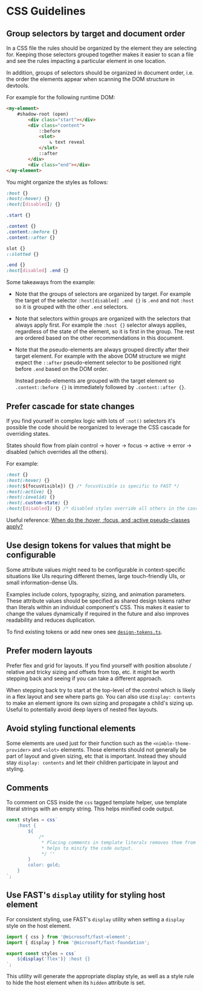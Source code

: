 # CSS Guidelines

## Group selectors by target and document order

In a CSS file the rules should be organized by the element they are selecting for. Keeping those selectors grouped together makes it easier to scan a file and see the rules impacting a particular element in one location.

In addition, groups of selectors should be organized in document order, i.e. the order the elements appear when scanning the DOM structure in devtools.

For example for the following runtime DOM:

```html
<my-element>
    #shadow-root (open)
        <div class="start"></div>
        <div class="content">
            ::before
            <slot>
                ↳ text reveal
            </slot>
            ::after
        </div>
        <div class="end"></div>
</my-element>
```

You might organize the styles as follows:
```css
:host {}
:host(:hover) {}
:host([disabled]) {}

.start {}

.content {}
.content::before {}
.content::after {}

slot {}
::slotted {}

.end {}
:host[disabled] .end {}
```

Some takeaways from the example:

- Note that the groups of selectors are organized by target. For example the target of the selector `:host[disabled] .end {}` is `.end` and not `:host` so it is grouped with the other `.end` selectors.

- Note that selectors within groups are organized with the selectors that always apply first. For example the `:host {}` selector always applies, regardless of the state of the element, so it is first in the group. The rest are ordered based on the other recommendations in this document.

- Note that the pseudo-elements are always grouped directly after their target element. For example with the above DOM structure we might expect the `::after` pseudo-element selector to be positioned right before `.end` based on the DOM order. 

   Instead psedo-elements are grouped with the target element so `.content::before {}` is immediately followed by `.content::after {}`.


## Prefer cascade for state changes

If you find yourself in complex logic with lots of `:not()` selectors it's possible the code should be reorganized to leverage the CSS cascade for overriding states. 

States should flow from plain control -> hover -> focus -> active -> error -> disabled (which overrides all the others).

For example:

```css
:host {}
:host(:hover) {}
:host(${focusVisible}) {} /* focusVisible is specific to FAST */
:host(:active) {}
:host(:invalid) {}
:host(.custom-state) {}
:host([disabled]) {} /* disabled styles override all others in the cascade*/
```

Useful reference: [When do the :hover, :focus, and :active pseudo-classes apply?](https://bitsofco.de/when-do-the-hover-focus-and-active-pseudo-classes-apply/)

## Use design tokens for values that might be configurable

Some attribute values might need to be configurable in context-specific situations like UIs requring different themes, large touch-friendly UIs, or small information-dense UIs.

Examples include colors, typography, sizing, and animation parameters. These attribute values should be specified as shared design tokens rather than literals within an individual component's CSS. This makes it easier to change the values dynamically if required in the future and also improves readability and reduces duplication.

To find existing tokens or add new ones see [`design-tokens.ts`](../src/theme-provider/design-tokens.ts).

## Prefer modern layouts

Prefer flex and grid for layouts. If you find yourself with position absolute / relative and tricky sizing and offsets from top, etc. it might be worth stepping back and seeing if you can take a different approach.

When stepping back try to start at the top-level of the control which is likely in a flex layout and see where parts go. You can also use `display: contents` to make an element ignore its own sizing and propagate a child's sizing up. Useful to potentially avoid deep layers of nested flex layouts.

## Avoid styling functional elements

Some elements are used just for their function such as the `<nimble-theme-provider>` and `<slot>` elements. Those elements should not generally be part of layout and given sizing, etc that is important. Instead they should stay `display: contents` and let their children participate in layout and styling.

## Comments

To comment on CSS inside the `css` tagged template helper, use template literal strings with an empty string. This helps minified code output.

```ts
const styles = css`
    :host {
        ${
            /*
             * Placing comments in template literals removes them from the compiled code and
             * helps to minify the code output.
             */ ''
        }
        color: gold;
    }
`;
```

## Use FAST's `display` utility for styling host element

For consistent styling, use FAST's `display` utility when setting a `display` style on the host element.

```ts
import { css } from '@microsoft/fast-element';
import { display } from '@microsoft/fast-foundation';

export const styles = css`
    ${display('flex')} :host {}
`;
```

This utility will generate the appropriate display style, as well as a style rule to hide the host element when its `hidden` attribute is set.